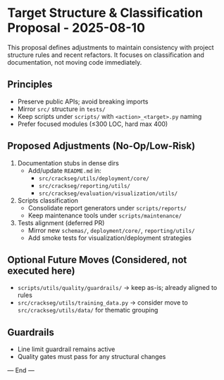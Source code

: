 # Target Structure & Classification Proposal - 2025-08-10

This proposal defines adjustments to maintain consistency with project structure rules and recent
refactors. It focuses on classification and documentation, not moving code immediately.

## Principles

- Preserve public APIs; avoid breaking imports
- Mirror `src/` structure in `tests/`
- Keep scripts under `scripts/` with `<action>_<target>.py` naming
- Prefer focused modules (≤300 LOC, hard max 400)

## Proposed Adjustments (No-Op/Low-Risk)

1. Documentation stubs in dense dirs
   - Add/update `README.md` in:
     - `src/crackseg/utils/deployment/core/`
     - `src/crackseg/reporting/utils/`
     - `src/crackseg/evaluation/visualization/utils/`
2. Scripts classification
   - Consolidate report generators under `scripts/reports/`
   - Keep maintenance tools under `scripts/maintenance/`
3. Tests alignment (deferred PR)
   - Mirror new `schemas/`, `deployment/core/`, `reporting/utils/`
   - Add smoke tests for visualization/deployment strategies

## Optional Future Moves (Considered, not executed here)

- `scripts/utils/quality/guardrails/` → keep as-is; already aligned to rules
- `src/crackseg/utils/training_data.py` → consider move to `src/crackseg/utils/data/` for thematic grouping

## Guardrails

- Line limit guardrail remains active
- Quality gates must pass for any structural changes

— End —
